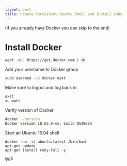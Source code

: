 ```yaml
---
layout: post
title: Create Persistant Ubuntu Shell and Install Ruby
---
```


(If you already have Docker you can skip to the end)

# Install Docker
```sh
wget -qO- https://get.docker.com | sh
```
Add your username to Docker group
```sh
sudo usermod -aG docker matt
```
Make sure to logout and log back in
```sh
exit
su matt
```
Verify version of Docker
```sh
docker --version
Docker version 18.03.0-ce, build 0520e24
```

Start an Ubuntu 16.04 shell
```
docker run -it ubuntu:latest /bin/bash
apt-get update
apt-get install ruby-full -y
```

WIP
